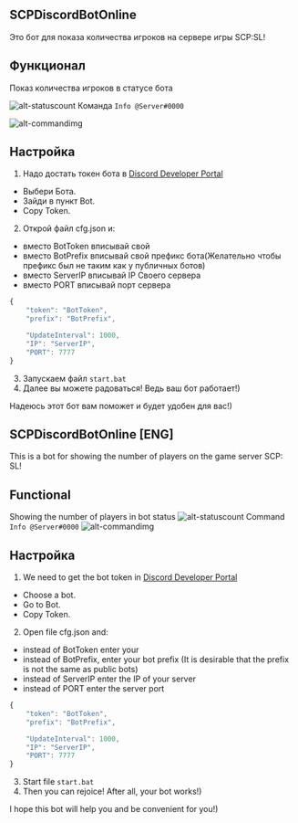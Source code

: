 SCPDiscordBotOnline
---------------------

Это бот для показа количества игроков на сервере игры SCP:SL!

Функционал
---------------------

Показ количества игроков в статусе бота

![alt-statuscount](https://kindtech.ru/img/github/Count.png)
Команда `Info @Server#0000`

![alt-commandimg](https://kindtech.ru/img/github/Info.png)

Настройка
---------------------
1. Надо достать токен бота в [Discord Developer Portal](https://discordapp.com/developers/applications)
 * Выбери Бота.
 * Зайди в пункт Bot.
 * Copy Token.
2. Открой файл cfg.json и: 
 * вместо BotToken вписывай свой
 * вместо BotPrefix вписывай свой префикс бота(Желательно чтобы префикс был не таким как у публичных ботов)
 * вместо ServerIP вписывай IP Своего сервера
 * вместо PORT вписывай порт сервера
```js
{
    "token": "BotToken",
    "prefix": "BotPrefix",

    "UpdateInterval": 1000,
    "IP": "ServerIP",
    "PORT": 7777
}
```
3. Запускаем файл `start.bat`
4. Далее вы можете радоваться! Ведь ваш бот работает!)

Надеюсь этот бот вам поможет и будет удобен для вас!)


SCPDiscordBotOnline [ENG]
---------------------

This is a bot for showing the number of players on the game server SCP: SL!

Functional
---------------------

Showing the number of players in bot status
![alt-statuscount](https://kindtech.ru/img/github/Count.png)
Command `Info @Server#0000`
![alt-commandimg](https://kindtech.ru/img/github/Info.png)

Настройка
---------------------
1. We need to get the bot token in [Discord Developer Portal](https://discordapp.com/developers/applications)
 * Choose a bot.
 * Go to Bot.
 * Copy Token.
2. Open file cfg.json and: 
 * instead of BotToken enter your
 * instead of BotPrefix, enter your bot prefix (It is desirable that the prefix is ​​not the same as public bots)
 * instead of ServerIP enter the IP of your server
 * instead of PORT enter the server port
```js
{
    "token": "BotToken",
    "prefix": "BotPrefix",

    "UpdateInterval": 1000,
    "IP": "ServerIP",
    "PORT": 7777
}
```
3. Start file `start.bat`
4. Then you can rejoice! After all, your bot works!)

I hope this bot will help you and be convenient for you!)
